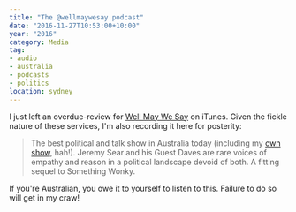 ```yaml
---
title: "The @wellmaywesay podcast"
date: "2016-11-27T10:53:00+10:00"
year: "2016"
category: Media
tag:
- audio
- australia
- podcasts
- politics
location: sydney
---
```

I just left an overdue-review for [Well May We Say] on iTunes. Given the fickle nature of these services, I'm also recording it here for posterity:

> The best political and talk show in Australia today (including my [own show], hah!). Jeremy Sear and his Guest Daves are rare voices of empathy and reason in a political landscape devoid of both. A fitting sequel to Something Wonky.

If you're Australian, you owe it to yourself to listen to this. Failure to do so will get in my craw!

[Well May We Say]: http://www.wellmaywesay.com/
[own show]: https://rubenerd.com/show/

